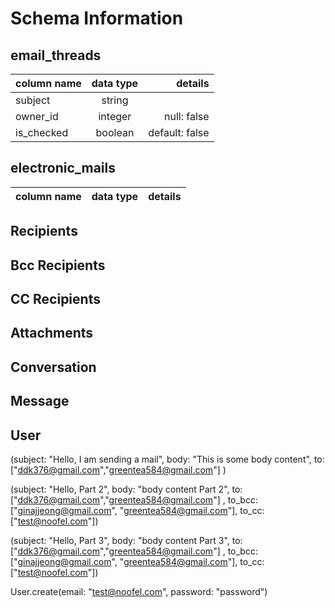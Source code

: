 # Schema Information

## email_threads
| column name | data type | details                  |
|-------------|:---------:|-------------------------:|
| subject     | string    |                          |
| owner_id    | integer   | null: false              |
| is_checked  | boolean   | default: false           |

## electronic_mails
| column name | data type | details                  |
|-------------|:---------:|-------------------------:|

## Recipients

## Bcc Recipients

## CC Recipients

## Attachments

## Conversation

## Message

## User


(subject: "Hello, I am sending a mail", body: "This is some body content", to: ["ddk376@gmail.com","greentea584@gmail.com"] )

(subject: "Hello, Part 2", body: "body content Part 2", to: ["ddk376@gmail.com","greentea584@gmail.com"] , to_bcc: ["ginajjeong@gmail.com", "greentea584@gmail.com"], to_cc: ["test@noofel.com"])


(subject: "Hello, Part 3", body: "body content Part 3", to: ["ddk376@gmail.com","greentea584@gmail.com"] , to_bcc: ["ginajjeong@gmail.com", "greentea584@gmail.com"], to_cc: ["test@noofel.com"])

User.create(email: "test@noofel.com", password: "password")
